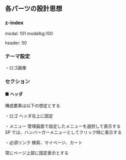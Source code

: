 ## 各パーツの設計思想

### z-index

modal: 101
modalbg:100

header: 50

### テーマ設定

・ロゴ画像

### セクション

#### ■ ヘッダ

構成要素は以下の想定とする

・ロゴ
ヘッダ左上に固定

・メニュー
管理画面で設定したメニューを選択して表示する<br>
SP では、ハンバーガーメニューとしてクリック時に表示する

・必須リンク
検索、マイページ、カート

常にページ上部に固定表示とする
